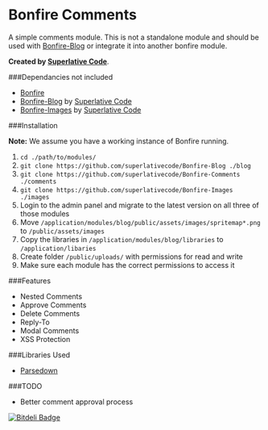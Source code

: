 Bonfire Comments
===============

A simple comments module. This is not a standalone module and should be used with [Bonfire-Blog](https://github.com/superlativecode/Bonfire-Blog) or integrate it into another bonfire module.

**Created by [Superlative Code](http://superlativecode.com/)**.

###Dependancies not included

*   [Bonfire](https://github.com/ci-bonfire/Bonfire)
*   [Bonfire-Blog](https://github.com/superlativecode/Bonfire-Blog) by [Superlative Code](http://superlativecode.com/)
*   [Bonfire-Images](https://github.com/superlativecode/Bonfire-Images) by [Superlative Code](http://superlativecode.com/)

###Installation

**Note:** We assume you have a working instance of Bonfire running.

1.  `cd ./path/to/modules/`
2.  `git clone https://github.com/superlativecode/Bonfire-Blog ./blog`
3.  `git clone https://github.com/superlativecode/Bonfire-Comments ./comments`
4.  `git clone https://github.com/superlativecode/Bonfire-Images ./images`
5.  Login to the admin panel and migrate to the latest version on all three of those modules
6.  Move `/application/modules/blog/public/assets/images/spritemap*.png` to `/public/assets/images`
7.  Copy the libraries in `/application/modules/blog/libraries` to `/application/libaries`
8.  Create folder `/public/uploads/` with permissions for read and write
9.  Make sure each module has the correct permissions to access it

###Features

*   Nested Comments
*   Approve Comments
*   Delete Comments
*   Reply-To
*   Modal Comments
*   XSS Protection

###Libraries Used

*   [Parsedown](http://parsedown.org/)

###TODO

*   Better comment approval process

[![Bitdeli Badge](https://d2weczhvl823v0.cloudfront.net/superlativecode/bonfire-comments/trend.png)](https://bitdeli.com/free "Bitdeli Badge")

